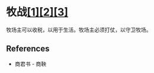 # 牧战[[1]](./appendices/for-survivors.md)[[2]](./appendices/artificial-cowboy.md)[[3]](./appendices/interstellar-migration.md)

牧场主可以收税，以用于生活。牧场主必须打仗，以守卫牧场。

## References

- 商君书 - 商鞅
